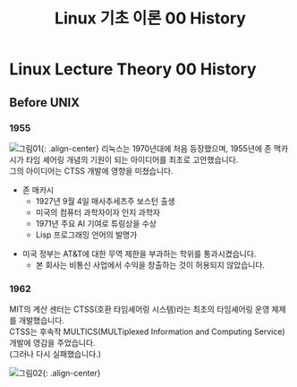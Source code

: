 ﻿---
title:  "Linux 기초 이론 00 History"
excerpt: "Linux 기초 이론 영번째 페이지"
toc_label: "목차"
categories:
  - Linux
tags:
  - Linux, Lecture, Theory
last_modified_at: 2025-02-06T18:05:00-00:00
---

# Linux Lecture Theory 00 History

## Before UNIX
### 1955
![그림01](https://ji-hun-park.github.io/assets/images/그림03.jpg "그림01"){: .align-center}
리눅스는 1970년대에 처음 등장했으며, 1955년에 존 맥카시가 타임 셰어링 개념의 기원이 되는 아이디어를 최초로 고안했습니다.  
그의 아이디어는 CTSS 개발에 영향을 미쳤습니다.

* 존 매카시
  * 1927년 9월 4일 매사추세츠주 보스턴 출생
  * 미국의 컴퓨터 과학자이자 인지 과학자
  * 1971년 주요 AI 기여로 튜링상을 수상
  * Lisp 프로그래밍 언어의 발명가

+ 미국 정부는 AT&T에 대한 무역 제한을 부과하는 학위를 통과시켰습니다.
  + 본 회사는 비통신 사업에서 수익을 창출하는 것이 허용되지 않았습니다.

### 1962
MIT의 계산 센터는 CTSS(호환 타임셰어링 시스템)라는 최초의 타임셰어링 운영 체제를 개발했습니다.  
CTSS는 후속작 MULTICS(MULTiplexed Information and Computing Service) 개발에 영감을 주었습니다.  
(그러나 다시 실패했습니다.)

![그림02](https://ji-hun-park.github.io/assets/images/그림02.jpg "그림02"){: .align-center}
